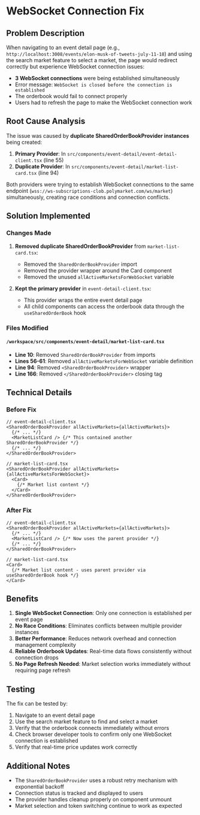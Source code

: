 # WebSocket Connection Fix

## Problem Description

When navigating to an event detail page (e.g., `http://localhost:3008/events/elon-musk-of-tweets-july-11-18`) and using the search market feature to select a market, the page would redirect correctly but experience WebSocket connection issues:

- **3 WebSocket connections** were being established simultaneously
- Error message: `WebSocket is closed before the connection is established`
- The orderbook would fail to connect properly
- Users had to refresh the page to make the WebSocket connection work

## Root Cause Analysis

The issue was caused by **duplicate SharedOrderBookProvider instances** being created:

1. **Primary Provider**: In `src/components/event-detail/event-detail-client.tsx` (line 55)
2. **Duplicate Provider**: In `src/components/event-detail/market-list-card.tsx` (line 94)

Both providers were trying to establish WebSocket connections to the same endpoint (`wss://ws-subscriptions-clob.polymarket.com/ws/market`) simultaneously, creating race conditions and connection conflicts.

## Solution Implemented

### Changes Made

1. **Removed duplicate SharedOrderBookProvider** from `market-list-card.tsx`:
   - Removed the `SharedOrderBookProvider` import
   - Removed the provider wrapper around the Card component
   - Removed the unused `allActiveMarketsForWebSocket` variable

2. **Kept the primary provider** in `event-detail-client.tsx`:
   - This provider wraps the entire event detail page
   - All child components can access the orderbook data through the `useSharedOrderBook` hook

### Files Modified

#### `/workspace/src/components/event-detail/market-list-card.tsx`
- **Line 10**: Removed `SharedOrderBookProvider` from imports
- **Lines 56-61**: Removed `allActiveMarketsForWebSocket` variable definition
- **Line 94**: Removed `<SharedOrderBookProvider>` wrapper 
- **Line 166**: Removed `</SharedOrderBookProvider>` closing tag

## Technical Details

### Before Fix
```tsx
// event-detail-client.tsx
<SharedOrderBookProvider allActiveMarkets={allActiveMarkets}>
  {/* ... */}
  <MarketListCard /> {/* This contained another SharedOrderBookProvider */}
  {/* ... */}
</SharedOrderBookProvider>

// market-list-card.tsx
<SharedOrderBookProvider allActiveMarkets={allActiveMarketsForWebSocket}>
  <Card>
    {/* Market list content */}
  </Card>
</SharedOrderBookProvider>
```

### After Fix
```tsx
// event-detail-client.tsx
<SharedOrderBookProvider allActiveMarkets={allActiveMarkets}>
  {/* ... */}
  <MarketListCard /> {/* Now uses the parent provider */}
  {/* ... */}
</SharedOrderBookProvider>

// market-list-card.tsx
<Card>
  {/* Market list content - uses parent provider via useSharedOrderBook hook */}
</Card>
```

## Benefits

1. **Single WebSocket Connection**: Only one connection is established per event page
2. **No Race Conditions**: Eliminates conflicts between multiple provider instances
3. **Better Performance**: Reduces network overhead and connection management complexity
4. **Reliable Orderbook Updates**: Real-time data flows consistently without connection drops
5. **No Page Refresh Needed**: Market selection works immediately without requiring page refresh

## Testing

The fix can be tested by:

1. Navigate to an event detail page
2. Use the search market feature to find and select a market
3. Verify that the orderbook connects immediately without errors
4. Check browser developer tools to confirm only one WebSocket connection is established
5. Verify that real-time price updates work correctly

## Additional Notes

- The `SharedOrderBookProvider` uses a robust retry mechanism with exponential backoff
- Connection status is tracked and displayed to users
- The provider handles cleanup properly on component unmount
- Market selection and token switching continue to work as expected